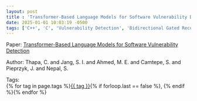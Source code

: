 ```yaml
---
layout: post
title : 'Transformer-Based Language Models for Software Vulnerability Detection'
date: 2025-01-01 10:03:19 -0500
tags: ['C++', 'C', 'Vulnerability Detection', 'Bidirectional Gated Recurrent Unit', 'Bidirectional Long Short Term Memory', 'Code gadgets']
---
```

Paper: [Transformer-Based Language Models for Software Vulnerability Detection](https://doi.org/10.1145/3564625.3567985)

Author: Thapa, C. and Jang, S. I. and Ahmed, M. E. and Camtepe, S. and Pieprzyk, J. and Nepal, S.




 Tags:  
        <span>{% for tag in page.tags %}<a href="{{ site.baseurl }}tags/#{{ tag | slugify }}">{{ tag }}</a>{% if forloop.last == false %}, {% endif %}{% endfor %}</span>
